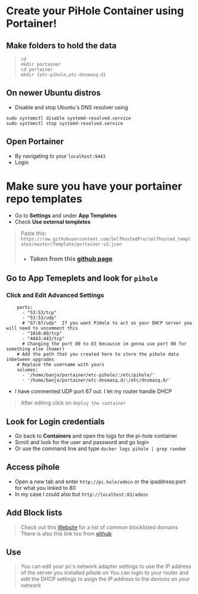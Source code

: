 # Create your PiHole Container using Portainer!

## Make folders to hold the data
> ```
> cd
> mkdir portainer
> cd portainer
> mkdir {etc-pihole,etc-dnsmasq.d}
> ```

## On newer Ubuntu distros 
- Disable and stop Ubuntu's DNS resolver using 
```
sudo systemctl disable systemd-resolved.service
sudo systemctl stop systemd-resolved.service
```

## Open Portainer 
- By navigating to your `localhost:9443`
- Login

# Make sure you have your portainer repo templates 
- Go to **Settings** and under **App Templetes**
- Check **Use external templetes**
> Paste this: 
> `https://raw.githubusercontent.com/SelfhostedPro/selfhosted_templates/master/Template/portainer-v2.json`
> - ### Taken from this [github page](https://github.com/SelfhostedPro/selfhosted_templates)

## Go to App Temeplets and look for `pihole`

### Click and Edit Advanced Settings 
```
    ports:
      - "53:53/tcp"
      - "53:53/udp"
      # "67:67/udp"  If you want PiHole to act as your DHCP server you will need to uncomment this
      - "1010:80/tcp" 
      - "4443:443/tcp"
      # Changing the port 80 to 83 becausse im gonna use port 80 for something else (homer)
    # Add the path that you created here to store the pihole data inbetween upgrades 
    # Replace the username with yours
    volumes:
      - '/home/banjo/portainer/etc-pihole/:/etc/pihole/'
      - '/home/banjo/portainer/etc-dnsmasq.d/:/etc/dnsmasq.d/'
 ```
 - I have commented UDP port 67 out. I let my router handle DHCP
 > After editing click on `deploy the container`

## Look for Login credentials
- Go back to **Containers** and open the logs for the pi-hole container 
- Scroll and look for the user and password and go login
- Or use the command line and type `docker logs pihole | grep random`

## Access pihole
- Open a new tab and enter `http://pi.hole/admin` or the ipaddress:port for what you linked to 80
- In my case I could also but `http://localhost:83/admin`

## Add Block lists
> Check out this [Website](https://firebog.net/) for a list of common blocklisted domains 
> There is also this link too from [github](https://www.github.developerdan.com/hosts/)

## Use
> You can edit your pc's network adapter settings to use the IP address of the server you installed pihole on
> You can login to your router and edit the DHCP settings to asign the IP address to the devices on your network
